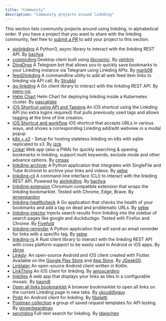 ```yaml
---
title: "Community"
description: "Community projects around linkding"
---
```


This section lists community projects around using linkding, in alphabetical order. If you have a project that you want to share with the linkding community, feel free to [submit a PR](https://github.com/sissbruecker/linkding/edit/master/docs/src/content/docs/community.md) to add your project to this section.

- [aiolinkding](https://github.com/bachya/aiolinkding) A Python3, async library to interact with the linkding REST API. By [bachya](https://github.com/bachya)
- [cosmicding](https://github.com/vkhitrin/cosmicding) Desktop client built using [libcosmic](https://github.com/pop-os/libcosmic). By [vkhitrin](https://github.com/vkhitrin)
- [DingDrop](https://github.com/marb08/DingDrop) A Telegram bot that allows you to quickly save bookmarks to your Linkding instance via Telegram using Linkding APIs. By [marb08](https://github.com/marb08)
- [feed2linkding](https://codeberg.org/strubbl/feed2linkding) A commandline utility to add all web feed item links to linkding via API call. By [Strubbl](https://github.com/Strubbl)
- [go-linkding](https://github.com/piero-vic/go-linkding) A Go client library to interact with the linkding REST API. By [piero-vic](https://github.com/piero-vic)
- [Helm Chart](https://charts.pascaliske.dev/charts/linkding/) Helm Chart for deploying linkding inside a Kubernetes cluster. By [pascaliske](https://github.com/pascaliske)
- [iOS Shortcut using API and Tagging](https://gist.github.com/andrewdolphin/a7dff49505e588d940bec55132fab8ad) An iOS shortcut using the Linkding API (no extra logins required) that pulls previously used tags and allows tagging at the time of link creation.
- [iOS Shortcut and workflow](https://joshdick.net/2025/01/23/how_i_use_linkding_on_ios.html) iOS shortcut that accepts URLs in various ways, and shows a corresponding Linkding add/edit webview in a modal popup
- [k8s + s3](https://github.com/jzck/linkding-k8s-s3) - Setup for hosting stateless linkding on k8s with sqlite replicated to s3. By [jzck](https://github.com/jzck)
- [Linka!](https://github.com/cmsax/linka) Web app (also a PWA) for quickly searching & opening bookmarks in linkding, support multi keywords, exclude mode and other advance options. By [cmsax](https://github.com/cmsax)
- [linkding-archiver](https://github.com/sebw/linkding-archiver) A Python application that integrates with SingleFile and Tube Archivist to archive your links and videos. By [sebw](https://github.com/sebw)  
- [linkding-cli](https://github.com/bachya/linkding-cli) A command-line interface (CLI) to interact with the linkding REST API. Powered by [aiolinkding](https://github.com/bachya/aiolinkding). By [bachya](https://github.com/bachya)
- [linkding-extension](https://github.com/jeroenpardon/linkding-extension) Chromium compatible extension that wraps the linkding bookmarklet. Tested with Chrome, Edge, Brave. By [jeroenpardon](https://github.com/jeroenpardon)
- [linkding-healthcheck](https://github.com/sebw/linkding-healthcheck) A Go application that checks the health of your bookmarks and add a tag on dead and problematic URLs. By [sebw](https://github.com/sebw) 
- [linkding-injector](https://github.com/Fivefold/linkding-injector) Injects search results from linkding into the sidebar of search pages like google and duckduckgo. Tested with Firefox and Chrome. By [Fivefold](https://github.com/Fivefold)
- [linkding-reminder](https://github.com/sebw/linkding-reminder) A Python application that will send an email reminder for links with a specific tag. By [sebw](https://github.com/sebw) 
- [linkding-rs](https://github.com/zbrox/linkding-rs) A Rust client library to interact with the linkding REST API with cross platform support to be easily used in Android or iOS apps. By [zbrox](https://github.com/zbrox)
- [Linkdy](https://github.com/JGeek00/linkdy): An open-source Android and iOS client created with Flutter. Available on the [Google Play Store](https://play.google.com/store/apps/details?id=com.jgeek00.linkdy) and [App Store](https://apps.apple.com/us/app/linkdy/id6479930976). By [JGeek00](https://github.com/JGeek00).
- [Linklater](https://github.com/danielyrovas/linklater) An open-source Android client written in Kotlin.
- [LinkThing](https://apps.apple.com/us/app/linkthing/id1666031776) An iOS client for linkding. By [amoscardino](https://github.com/amoscardino)
- [linktiles](https://github.com/haondt/linktiles) A web app that displays your links as tiles in a configurable mosaic. By [haondt](https://github.com/haondt)
- [Open all links bookmarklet](https://gist.github.com/ukcuddlyguy/336dd7339e6d35fc64a75ccfc9323c66) A browser bookmarklet to open all links on the current Linkding page in new tabs. By [ukcuddlyguy](https://github.com/ukcuddlyguy)
- [Pinkt](https://github.com/fibelatti/pinboard-kotlin) An Android client for linkding. By [fibelatti](https://github.com/fibelatti)
- [Postman collection](https://gist.github.com/gingerbeardman/f0b42502f3bc9344e92ce63afd4360d3) a group of saved request templates for API testing. By [gingerbeardman](https://github.com/gingerbeardman)
- [serchding](https://github.com/ldwgchen/serchding) Full-text search for linkding. By [ldwgchen](https://github.com/ldwgchen)
